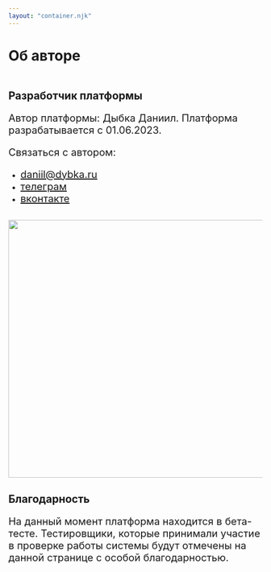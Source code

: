 ```yaml
---
layout: "container.njk"
---
```


<style>
    h1 {
        margin-bottom: 50px
    }

    .block {
        margin-bottom: 30px;
        max-width: 900px;
    }

    .block p,
    .block a {
        font-size: 20px;
    }

    .block ul {
        margin-bottom: 30px;
    }
</style>

<main class="container">
    <h1>Об авторе</h1>
    <div class="block">
        <h2>Разработчик платформы</h2>
        <p>
            Автор платформы: Дыбка Даниил. Платформа разрабатывается с 01.06.2023.
        </p>
        <p>
            Связаться с автором:
        </p>
        <ul>
            <li>
                <a href="mailto:daniil@dybka.ru" class="link" aria-label="Почта автора">
                    daniil@dybka.ru
                </a>
            </li>
            <li>
                <a href="//ddybka.t.me" class="link" aria-label="Открыть телеграм автора">
                    телеграм
                </a>
            </li>
            <li>
                <a href="//vk.com/ddybka" class="link" aria-label="Открыть вконтакте автора">
                    вконтакте
                </a>
            </li>
        </ul>
        <img src="https://dybka.ru/img/baumanka/box2.jpg" class="img-border img-fluid" width="512px">
    </div>
    <div class="block">
        <h2>Благодарность</h2>
        <p>
            На данный момент платформа находится в бета-тесте. Тестировщики, которые принимали участие в проверке работы
            системы будут отмечены на данной странице с особой благодарностью.
        </p>
    </div>
</main>
